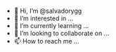 - 👋 Hi, I’m @salvadorygg
- 👀 I’m interested in ...
- 🌱 I’m currently learning ...
- 💞️ I’m looking to collaborate on ...
- 📫 How to reach me ...

<!---
salvadorygg/salvadorygg is a ✨ special ✨ repository because its `README.md` (this file) appears on your GitHub profile.
You can click the Preview link to take a look at your changes.
--->
